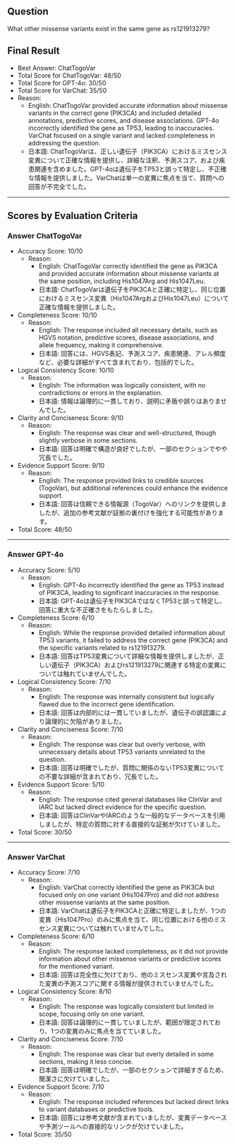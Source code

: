 ## Question

What other missense variants exist in the same gene as rs121913279?

## Final Result

- Best Answer: ChatTogoVar
- Total Score for ChatTogoVar: 48/50
- Total Score for GPT-4o: 30/50
- Total Score for VarChat: 35/50
- Reason:
  - English: ChatTogoVar provided accurate information about missense variants in the correct gene (PIK3CA) and included detailed annotations, predictive scores, and disease associations. GPT-4o incorrectly identified the gene as TP53, leading to inaccuracies. VarChat focused on a single variant and lacked completeness in addressing the question.
  - 日本語: ChatTogoVarは、正しい遺伝子（PIK3CA）におけるミスセンス変異について正確な情報を提供し、詳細な注釈、予測スコア、および疾患関連を含めました。GPT-4oは遺伝子をTP53と誤って特定し、不正確な情報を提供しました。VarChatは単一の変異に焦点を当て、質問への回答が不完全でした。

---

## Scores by Evaluation Criteria

### Answer ChatTogoVar
- Accuracy Score: 10/10
  - Reason: 
    - English: ChatTogoVar correctly identified the gene as PIK3CA and provided accurate information about missense variants at the same position, including His1047Arg and His1047Leu.
    - 日本語: ChatTogoVarは遺伝子をPIK3CAと正確に特定し、同じ位置におけるミスセンス変異（His1047ArgおよびHis1047Leu）について正確な情報を提供しました。
- Completeness Score: 10/10
  - Reason: 
    - English: The response included all necessary details, such as HGVS notation, predictive scores, disease associations, and allele frequency, making it comprehensive.
    - 日本語: 回答には、HGVS表記、予測スコア、疾患関連、アレル頻度など、必要な詳細がすべて含まれており、包括的でした。
- Logical Consistency Score: 10/10
  - Reason: 
    - English: The information was logically consistent, with no contradictions or errors in the explanation.
    - 日本語: 情報は論理的に一貫しており、説明に矛盾や誤りはありませんでした。
- Clarity and Conciseness Score: 9/10
  - Reason: 
    - English: The response was clear and well-structured, though slightly verbose in some sections.
    - 日本語: 回答は明確で構造が良好でしたが、一部のセクションでやや冗長でした。
- Evidence Support Score: 9/10
  - Reason: 
    - English: The response provided links to credible sources (TogoVar), but additional references could enhance the evidence support.
    - 日本語: 回答は信頼できる情報源（TogoVar）へのリンクを提供しましたが、追加の参考文献が証拠の裏付けを強化する可能性があります。
- Total Score: 48/50

---

### Answer GPT-4o
- Accuracy Score: 5/10
  - Reason: 
    - English: GPT-4o incorrectly identified the gene as TP53 instead of PIK3CA, leading to significant inaccuracies in the response.
    - 日本語: GPT-4oは遺伝子をPIK3CAではなくTP53と誤って特定し、回答に重大な不正確さをもたらしました。
- Completeness Score: 6/10
  - Reason: 
    - English: While the response provided detailed information about TP53 variants, it failed to address the correct gene (PIK3CA) and the specific variants related to rs121913279.
    - 日本語: 回答はTP53変異について詳細な情報を提供しましたが、正しい遺伝子（PIK3CA）およびrs121913279に関連する特定の変異については触れていませんでした。
- Logical Consistency Score: 7/10
  - Reason: 
    - English: The response was internally consistent but logically flawed due to the incorrect gene identification.
    - 日本語: 回答は内部的には一貫していましたが、遺伝子の誤認識により論理的に欠陥がありました。
- Clarity and Conciseness Score: 7/10
  - Reason: 
    - English: The response was clear but overly verbose, with unnecessary details about TP53 variants unrelated to the question.
    - 日本語: 回答は明確でしたが、質問に関係のないTP53変異についての不要な詳細が含まれており、冗長でした。
- Evidence Support Score: 5/10
  - Reason: 
    - English: The response cited general databases like ClinVar and IARC but lacked direct evidence for the specific question.
    - 日本語: 回答はClinVarやIARCのような一般的なデータベースを引用しましたが、特定の質問に対する直接的な証拠が欠けていました。
- Total Score: 30/50

---

### Answer VarChat
- Accuracy Score: 7/10
  - Reason: 
    - English: VarChat correctly identified the gene as PIK3CA but focused only on one variant (His1047Pro) and did not address other missense variants at the same position.
    - 日本語: VarChatは遺伝子をPIK3CAと正確に特定しましたが、1つの変異（His1047Pro）のみに焦点を当て、同じ位置における他のミスセンス変異については触れていませんでした。
- Completeness Score: 6/10
  - Reason: 
    - English: The response lacked completeness, as it did not provide information about other missense variants or predictive scores for the mentioned variant.
    - 日本語: 回答は完全性に欠けており、他のミスセンス変異や言及された変異の予測スコアに関する情報が提供されていませんでした。
- Logical Consistency Score: 8/10
  - Reason: 
    - English: The response was logically consistent but limited in scope, focusing only on one variant.
    - 日本語: 回答は論理的に一貫していましたが、範囲が限定されており、1つの変異のみに焦点を当てていました。
- Clarity and Conciseness Score: 7/10
  - Reason: 
    - English: The response was clear but overly detailed in some sections, making it less concise.
    - 日本語: 回答は明確でしたが、一部のセクションで詳細すぎるため、簡潔さに欠けていました。
- Evidence Support Score: 7/10
  - Reason: 
    - English: The response included references but lacked direct links to variant databases or predictive tools.
    - 日本語: 回答には参考文献が含まれていましたが、変異データベースや予測ツールへの直接的なリンクが欠けていました。
- Total Score: 35/50